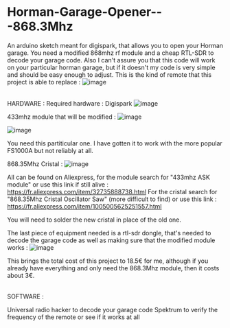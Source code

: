 # Horman-Garage-Opener---868.3Mhz
An arduino sketch meant for digispark, that allows you to open your Horman garage. You need a modified 868mhz rf module and a cheap RTL-SDR to decode your garage code.
Also I can't assure you that this code will work on your particular horman garage, but if it doesn't my code is very simple and should be easy enough to adjust.
This is the kind of remote that this project is able to replace : ![image](https://github.com/Jbrimbelibap/Horman-Garage-Opener---868.3Mhz/assets/90109439/20b7767d-ec8e-48af-87cc-f21b89f90602)


######
HARDWARE :
Required hardware : Digispark ![image](https://github.com/Jbrimbelibap/Horman-Garage-Opener---868.3Mhz/assets/90109439/9f8ce798-c65d-41f4-9850-2383a5e9a932)

433mhz module that will be modified : ![image](https://github.com/Jbrimbelibap/Horman-Garage-Opener---868.3Mhz/assets/90109439/95b8223d-1a3c-4e29-a765-47bad023b55b)

![image](https://github.com/Jbrimbelibap/Horman-Garage-Opener---868.3Mhz/assets/90109439/78a88073-6790-4b29-88f6-9fa48efb4b6d)

You need this partiticular one. I have gotten it to work with the more popular FS1000A but not reliably at all.

868.35Mhz Cristal : ![image](https://github.com/Jbrimbelibap/Horman-Garage-Opener---868.3Mhz/assets/90109439/6494ed71-b2bb-444f-bda3-1127bd520afc)


All can be found on Aliexpress, for the module search for "433mhz ASK module" or use this link if still alive : https://fr.aliexpress.com/item/32735888738.html
For the cristal search for "868.35Mhz Cristal Oscillator Saw" (more difficult to find) or use this link : https://fr.aliexpress.com/item/1005005625251557.html

You will need to solder the new cristal in place of the old one.

The last piece of equipment needed is a rtl-sdr dongle, that's needed to decode the garage code as well as making sure that the modified module works :
![image](https://github.com/Jbrimbelibap/Horman-Garage-Opener---868.3Mhz/assets/90109439/e57c6688-c51e-441c-b5b5-843d8fa87168)


This brings the total cost of this project to 18.5€ for me, although if you already have everything and only need the 868.3Mhz module, then it costs about 3€.
######
SOFTWARE :

Universal radio hacker to decode your garage code
Spektrum to verify the frequency of the remote or see if it works at all



